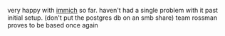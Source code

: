 very happy with [immich](https://immich.app/) so far. haven't had a single problem with it past initial setup. (don't put the postgres db on an smb share) team rossman proves to be based once again